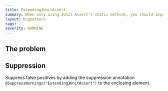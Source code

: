 ```yaml
---
title: ExtendingJUnitAssert
summary: When only using JUnit Assert's static methods, you should import statically instead of extending.
layout: bugpattern
tags: ''
severity: WARNING
---
```


<!--
*** AUTO-GENERATED, DO NOT MODIFY ***
To make changes, edit the @BugPattern annotation or the explanation in docs/bugpattern.
-->


## The problem


## Suppression
Suppress false positives by adding the suppression annotation `@SuppressWarnings("ExtendingJUnitAssert")` to the enclosing element.
